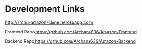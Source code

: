 <h1 align="left">Development Links</h1>

<p dir="auto"><a href="https://archu-gmail.herokuapp.com/">http://archu-amazon-clone.herokuapp.com/</a></p>




<p dir="auto">Frontend Repo<a href="https://github.com/Archana636/Gmail-Frontend"> https://github.com/Archana636/Amazon-Frontend</a></p>
<p dir="auto">Backend Repo<a href="https://github.com/Archana636/Gmail-Backend"> https://github.com/Archana636/Amazon-Backend</a></p>
